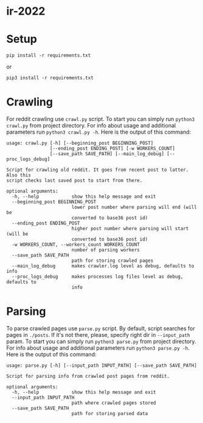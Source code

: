 # ir-2022
# Setup
```
pip install -r requirements.txt
```
or
```
pip3 install -r requirements.txt
```
# Crawling
For reddit crawling use `crawl.py` script.
To start you can simply run `python3 crawl.py` from project directory.
For info about usage and additional parameters run `python3 crawl.py -h`. Here is the output of this command:
```
usage: crawl.py [-h] [--beginning_post BEGINNING_POST]
                [--ending_post ENDING_POST] [-w WORKERS_COUNT]
                [--save_path SAVE_PATH] [--main_log_debug] [--proc_logs_debug]

Script for crawling old reddit. It goes from recent post to latter. Also this
script checks last saved post to start from there.

optional arguments:
  -h, --help            show this help message and exit
  --beginning_post BEGINNING_POST
                        lower post number where parsing will end (will be
                        converted to base36 post id)
  --ending_post ENDING_POST
                        higher post number where parsing will start (will be
                        converted to base36 post id)
  -w WORKERS_COUNT, --workers_count WORKERS_COUNT
                        number of parsing workers
  --save_path SAVE_PATH
                        path for storing crawled pages
  --main_log_debug      makes crawler.log level as debug, defaults to info
  --proc_logs_debug     makes processes log files level as debug, defaults to
                        info
```

# Parsing
To parse crawled pages use `parse.py` script.
By default, script searches for pages in `./posts`. If it's not there, please, specify right dir in `--input_path` param. 
To start you can simply run `python3 parse.py` from project directory.
For info about usage and additional parameters run `python3 parse.py -h`. Here is the output of this command:
```
usage: parse.py [-h] [--input_path INPUT_PATH] [--save_path SAVE_PATH]

Script for parsing info from crawled post pages from reddit.

optional arguments:
  -h, --help            show this help message and exit
  --input_path INPUT_PATH
                        path where crawled pages stored
  --save_path SAVE_PATH
                        path for storing parsed data
```
